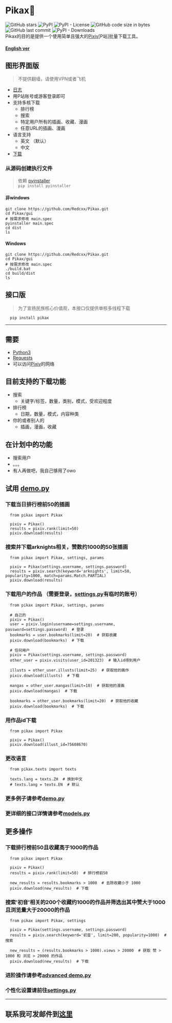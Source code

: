 # Pikax:unicorn:
![GitHub stars](https://img.shields.io/github/stars/Redcxx/pikax?color=000&style=flat-square) ![PyPI](https://img.shields.io/pypi/v/pikax?color=000&style=flat-square) ![PyPI - License](https://img.shields.io/pypi/l/pikax?color=000&style=flat-square) ![GitHub code size in bytes](https://img.shields.io/github/languages/code-size/Redcxx/pikax?color=000&style=flat-square) ![GitHub last commit](https://img.shields.io/github/last-commit/Redcxx/pikax?color=000&style=flat-square) ![PyPI - Downloads](https://img.shields.io/pypi/dm/pikax?color=000&style=flat-square) <br>
Pikax的目的是提供一个使用简单且强大的[Pixiv](https://www.pixiv.net/)\[P站\]批量下载工具。
#### [English ver](https://github.com/Redcxx/Pixiv-Crawler/blob/master/README.en.md)
## 图形界面版
> 不提供翻墙，请使用VPN或者飞机
- [日志](https://github.com/Redcxx/Pikax/blob/master/gui/dist/change_log.txt)
- 用P站账号或游客登录即可
- 支持多核下载
  - 排行榜
  - 搜索
  - 特定用户所有的插画、收藏、漫画
  - 任意URL的插画、漫画
- 语言支持
  - 英文 （默认）
  - 中文
- [下载](https://github.com/Redcxx/Pikax/blob/master/gui/dist/latest)
### 从源码创建执行文件
> 依赖 [pyinstaller](https://www.pyinstaller.org) <br>
> `pip install pyinstaller`
#### 非windows
````
git clone https://github.com/Redcxx/Pikax.git
cd Pikax/gui
# 按需求修改 main.spec
pyinstaller main.spec
cd dist
ls
````
#### Windows
````
git clone https://github.com/Redcxx/Pikax.git
cd Pikax/gui
# 按需求修改 main.spec
./build.bat
cd build/dist
ls
````
## 接口版
> 为了宣扬民族核心价值观，本接口仅提供单核多线程下载
````
  pip install pikax
````
---
## 需要
- [Python3](https://www.python.org/downloads/)
- [Requests](https://2.python-requests.org/en/master/)
- 可以访问[Pixiv](https://www.pixiv.net/)的网络
## 目前支持的下载功能
- 搜索
  - 关键字/标签，数量，类别，模式，受欢迎程度
- 排行榜
  - 日期，数量，模式，内容种类
- 你的或者别人的
  - 插画，漫画，收藏

## 在计划中的功能
- 搜索用户
- 。。。
- 有人再做吧，我自己够用了owo
## 试用 [demo.py](https://github.com/Redcxx/Pixiv-Crawler/blob/master/demo.py)
### 下载当日排行榜前50的插画
````
  from pikax import Pikax

  pixiv = Pikax()
  results = pixiv.rank(limit=50)
  pixiv.download(results)
````
### 搜索并下载arknights相关，赞数约1000的50张插画
````
  from pikax import Pikax, settings, params

  pixiv = Pikax(settings.username, settings.password)
  results = pixiv.search(keyword='arknights', limit=50, popularity=1000, match=params.Match.PARTIAL)
  pixiv.download(results)
````
### 下载用户的作品 （需要登录，[settings.py](https://github.com/Redcxx/Pixiv-Crawler/blob/master/pikax/settings.py)有临时的账号）
````
  from pikax import Pikax, settings, params

  # 自己的
  pixiv = Pikax()
  user = pixiv.login(username=settings.username, password=settings.password)  # 登录
  bookmarks = user.bookmarks(limit=20)  # 获取收藏
  pixiv.download(bookmarks)  # 下载

  # 任何用户
  pixiv = Pikax(settings.username, settings.password)
  other_user = pixiv.visits(user_id=201323)  # 输入id得到用户

  illusts = other_user.illusts(limit=25)  # 获取他的画作
  pixiv.download(illusts)  # 下载

  mangas = other_user.mangas(limit=10)  # 获取他的漫画
  pixiv.download(mangas)  # 下载

  bookmarks = other_user.bookmarks(limit=20)  # 获取他的收藏
  pixiv.download(bookmarks)  # 下载
````

### 用作品id下载
````
  from pikax import Pikax

  pixiv = Pikax()
  pixiv.download(illust_id=75608670)
````
### 更改语言
````
  from pikax.texts import texts

  texts.lang = texts.ZH  # 换到中文
  # texts.lang = texts.EN  # 默认
````
### 更多例子请参考[demo.py](https://github.com/Redcxx/Pixiv-Crawler/blob/master/demo.py)
### 更详细的接口详情请参考[models.py](https://github.com/Redcxx/Pikax/blob/master/pikax/models.py)

## 更多操作
### 下载排行榜前50且收藏高于1000的作品
````
  from pikax import Pikax

  pixiv = Pikax()
  results = pixiv.rank(limit=50)  # 排行榜前50

  new_results = results.bookmarks > 1000  # 去除收藏小于 1000
  pixiv.download(new_results)  # 下载
````

### 搜索'初音'相关的200个收藏约1000的作品并筛选出其中赞大于1000且浏览量大于20000的作品
````
  from pikax import Pikax, settings

  pixiv = Pikax(settings.username, settings.password)
  results = pixiv.search(keyword='初音', limit=200, popularity=1000)  # 搜索

  new_results = (results.bookmarks > 1000).views > 20000  # 获取 赞 > 1000 和 浏览 > 20000 的作品
  pixiv.download(new_results)  # 下载
````
### 进阶操作请参考[advanced demo.py](https://github.com/Redcxx/Pikax/blob/master/advanced%20demo.py)
### 个性化设置请前往[settings.py](https://github.com/Redcxx/Pixiv-Crawler/blob/master/pikax/settings.py)
---

 ## 联系我可发邮件到[这里](mailto:weilue.luo@student.manchester.ac.uk)
